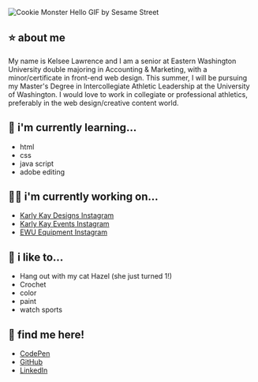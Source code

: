 ![Cookie Monster Hello GIF by Sesame Street](https://github.com/user-attachments/assets/c3295714-aec2-4b95-b7da-a18a26341f1e)


## ⭐️ about me
My name is Kelsee Lawrence and I am a senior at Eastern Washington University double majoring in Accounting & Marketing, with a minor/certificate in front-end web design. This summer, I will be pursuing my Master's Degree in Intercollegiate Athletic Leadership at the University of Washington. I would love to work in collegiate or professional athletics, preferably in the web design/creative content world. 

## 🧠 i'm currently learning...
- html
- css
- java script
- adobe editing


## 👩‍💻 i'm currently working on...
- [Karly Kay Designs Instagram](https://www.instagram.com/karlykaydesigns?utm_source=ig_web_button_share_sheet&igsh=ZDNlZDc0MzIxNw==)
- [Karly Kay Events Instagram](https://www.instagram.com/karlykayevents?utm_source=ig_web_button_share_sheet&igsh=ZDNlZDc0MzIxNw==)
- [EWU Equipment Instagram](https://www.instagram.com/ewuequipment?utm_source=ig_web_button_share_sheet&igsh=ZDNlZDc0MzIxNw==)


## 🌸 i like to... 
- Hang out with my cat Hazel (she just turned 1!)
- Crochet
- color
- paint
- watch sports



## 💌 find me here!
- [CodePen](https://codepen.io/kelseelawrence) <br/>
- [GitHub](https://github.com/kelseelawrence) <br/>
- [LinkedIn](www.linkedin.com/in/kelsee-lawrence-7b288a196) <br/>


